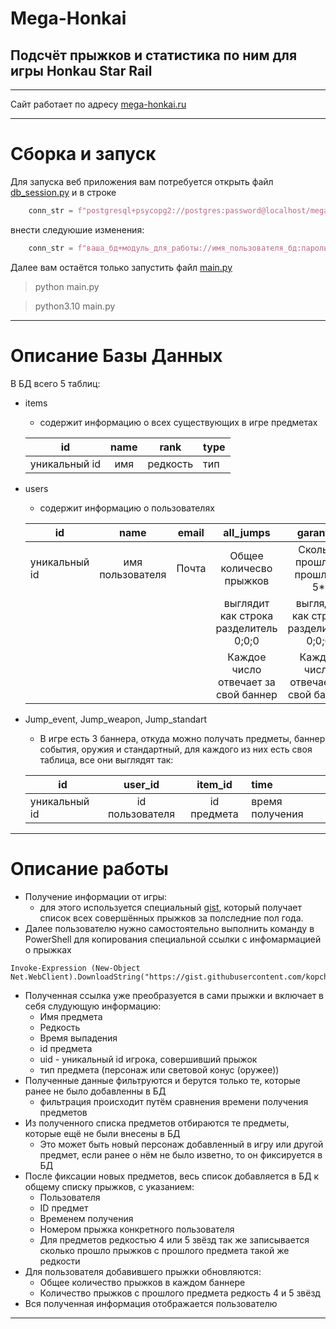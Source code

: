 Mega-Honkai
===
Подсчёт прыжков и статистика по ним для игры Honkau Star Rail
---
___
Сайт работает по адресу [mega-honkai.ru](https://mega-honkai.ru/)
___
Сборка и запуск
===
Для запуска веб приложения вам потребуется открыть файл [db_session.py](https://github.com/kopch02/mega_honkai/blob/master/data/db_session.py)
и в строке

```Python
    conn_str = f"postgresql+psycopg2://postgres:password@localhost/mega_honkai"
```
внести следуюшие изменения:
```Python
    conn_str = f"ваша_бд+модуль_для_работы://имя_пользователя_бд:пароль@localhost/название_бд"
```
Далее вам остаётся только запустить файл [main.py](https://github.com/kopch02/mega_honkai/blob/master/main.py)
>python main.py

>python3.10 main.py
___
Описание Базы Данных
===
В БД всего 5 таблиц:
- items
    - содержит информацию о всех существующих в игре предметах

    | id | name | rank | type |
    |---------|:------:|:-------:|:-----|
    |уникальный id|имя|редкость|тип|

- users
    - содержит информацию о пользователях

    | id | name | email | all_jumps | garant_5 | garant_4 | hashed_password |
    |------|:-----:|:-----:|:-----:|:----:|:----:|:---|
    |уникальный id|имя пользователя|Почта|Общее количесво прыжков| Сколько прошло с прошлого 5*|Сколько прошло с прошлого 4*| Хешированный пароль|
    ||||выглядит как строка разделитель 0;0;0|выглядит как строка разделитель 0;0;0|выглядит как строка разделитель 0;0;0|
    ||||Каждое число отвечает за свой баннер|Каждое число отвечает за свой баннер|Каждое число отвечает за свой баннер|

- Jump_event, Jump_weapon, Jump_standart
    - В игре есть 3 баннера, откуда можно получать предметы, баннер события, оружия и стандартный, для каждого из них есть своя таблица, все они выглядят так:

    | id | user_id | item_id | time |
    |--------|:------:|:-------:|:-----|
    |уникальный id|id пользователя|id предмета|время получения|
___
Описание работы
===

- Получение информации от игры:
    - для этого используется специальный [gist](https://gist.github.com/kopch02/a98fe2107e7897672d05a1bd25b20e8a), который получает список всех совершённых прыжков за    полследние пол года.
- Далее пользователю нужно самостоятельно выполнить команду в PowerShell для копирования специальной ссылки с инфомармацией о прыжках
``` 
Invoke-Expression (New-Object Net.WebClient).DownloadString("https://gist.githubusercontent.com/kopch02/a98fe2107e7897672d05a1bd25b20e8a/raw/bdf44928a82825db5d417392d987566895ac820f/gistfile1.txt")
```
- Полученная ссылка уже преобразуется в сами прыжки и включает в себя слудующую информацию:
    - Имя предмета
    - Редкость
    - Время выпадения
    - id предмета
    - uid - уникальный id игрока, совершивший прыжок
    - тип предмета (персонаж или световой конус (оружее))
- Полученные данные фильтруются и берутся только те, которые ранее не было добавленны в БД
    - фильтрация происходит путём сравнения времени получения предметов
- Из полученного списка предметов отбираются те предметы, которые ещё не были внесены в БД
    - Это может быть новый персонаж добавленный в игру или другой предмет, если ранее о нём не было изветно, то он фиксируется в БД
- После фиксации новых предметов, весь список добавляется в БД к общему списку прыжков, с указанием:
    - Пользователя
    - ID предмет
    - Временем получения
    - Номером прыжка конкретного пользователя
    - Для предметов редкостью 4 или 5 звёзд так же записывается сколько прошло прыжков с прошлого предмета такой же редкости
- Для пользователя добавившего прыжки обновляются:
    - Общее количество прыжков в каждом баннере
    - Количество прыжков с прошлого предмета редкость 4 и 5 звёзд
- Вся полученная информация отображается пользователю
___